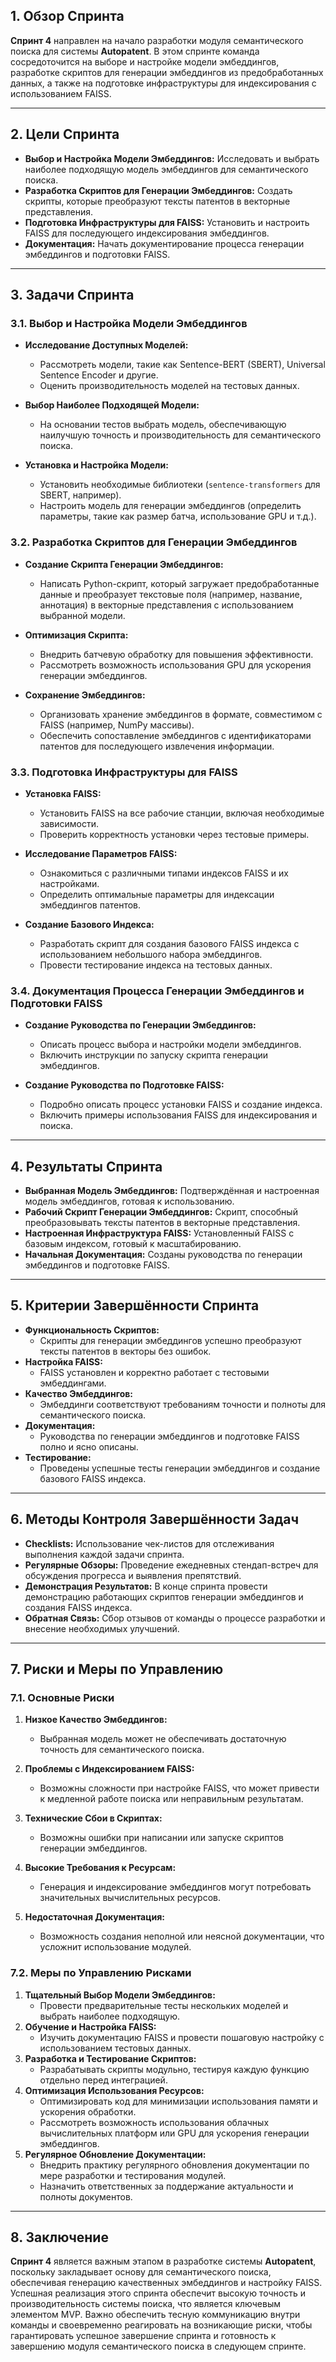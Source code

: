 ## **1. Обзор Спринта**

**Спринт 4** направлен на начало разработки модуля семантического поиска для системы **Autopatent**. В этом спринте команда сосредоточится на выборе и настройке модели эмбеддингов, разработке скриптов для генерации эмбеддингов из предобработанных данных, а также на подготовке инфраструктуры для индексирования с использованием FAISS.

---

## **2. Цели Спринта**

- **Выбор и Настройка Модели Эмбеддингов:** Исследовать и выбрать наиболее подходящую модель эмбеддингов для семантического поиска.
- **Разработка Скриптов для Генерации Эмбеддингов:** Создать скрипты, которые преобразуют тексты патентов в векторные представления.
- **Подготовка Инфраструктуры для FAISS:** Установить и настроить FAISS для последующего индексирования эмбеддингов.
- **Документация:** Начать документирование процесса генерации эмбеддингов и подготовки FAISS.

---

## **3. Задачи Спринта**

### **3.1. Выбор и Настройка Модели Эмбеддингов**

- **Исследование Доступных Моделей:**

  - Рассмотреть модели, такие как Sentence-BERT (SBERT), Universal Sentence Encoder и другие.
  - Оценить производительность моделей на тестовых данных.

- **Выбор Наиболее Подходящей Модели:**

  - На основании тестов выбрать модель, обеспечивающую наилучшую точность и производительность для семантического поиска.

- **Установка и Настройка Модели:**
  - Установить необходимые библиотеки (`sentence-transformers` для SBERT, например).
  - Настроить модель для генерации эмбеддингов (определить параметры, такие как размер батча, использование GPU и т.д.).

### **3.2. Разработка Скриптов для Генерации Эмбеддингов**

- **Создание Скрипта Генерации Эмбеддингов:**

  - Написать Python-скрипт, который загружает предобработанные данные и преобразует текстовые поля (например, название, аннотация) в векторные представления с использованием выбранной модели.

- **Оптимизация Скрипта:**

  - Внедрить батчевую обработку для повышения эффективности.
  - Рассмотреть возможность использования GPU для ускорения генерации эмбеддингов.

- **Сохранение Эмбеддингов:**
  - Организовать хранение эмбеддингов в формате, совместимом с FAISS (например, NumPy массивы).
  - Обеспечить сопоставление эмбеддингов с идентификаторами патентов для последующего извлечения информации.

### **3.3. Подготовка Инфраструктуры для FAISS**

- **Установка FAISS:**

  - Установить FAISS на все рабочие станции, включая необходимые зависимости.
  - Проверить корректность установки через тестовые примеры.

- **Исследование Параметров FAISS:**

  - Ознакомиться с различными типами индексов FAISS и их настройками.
  - Определить оптимальные параметры для индексации эмбеддингов патентов.

- **Создание Базового Индекса:**
  - Разработать скрипт для создания базового FAISS индекса с использованием небольшого набора эмбеддингов.
  - Провести тестирование индекса на тестовых данных.

### **3.4. Документация Процесса Генерации Эмбеддингов и Подготовки FAISS**

- **Создание Руководства по Генерации Эмбеддингов:**

  - Описать процесс выбора и настройки модели эмбеддингов.
  - Включить инструкции по запуску скрипта генерации эмбеддингов.

- **Создание Руководства по Подготовке FAISS:**
  - Подробно описать процесс установки FAISS и создание индекса.
  - Включить примеры использования FAISS для индексирования и поиска.

---

## **4. Результаты Спринта**

- **Выбранная Модель Эмбеддингов:** Подтверждённая и настроенная модель эмбеддингов, готовая к использованию.
- **Рабочий Скрипт Генерации Эмбеддингов:** Скрипт, способный преобразовывать тексты патентов в векторные представления.
- **Настроенная Инфраструктура FAISS:** Установленный FAISS с базовым индексом, готовый к масштабированию.
- **Начальная Документация:** Созданы руководства по генерации эмбеддингов и подготовке FAISS.

---

## **5. Критерии Завершённости Спринта**

- **Функциональность Скриптов:**
  - Скрипты для генерации эмбеддингов успешно преобразуют тексты патентов в векторы без ошибок.
- **Настройка FAISS:**
  - FAISS установлен и корректно работает с тестовыми эмбеддингами.
- **Качество Эмбеддингов:**
  - Эмбеддинги соответствуют требованиям точности и полноты для семантического поиска.
- **Документация:**
  - Руководства по генерации эмбеддингов и подготовке FAISS полно и ясно описаны.
- **Тестирование:**
  - Проведены успешные тесты генерации эмбеддингов и создание базового FAISS индекса.

---

## **6. Методы Контроля Завершённости Задач**

- **Checklists:** Использование чек-листов для отслеживания выполнения каждой задачи спринта.
- **Регулярные Обзоры:** Проведение ежедневных стендап-встреч для обсуждения прогресса и выявления препятствий.
- **Демонстрация Результатов:** В конце спринта провести демонстрацию работающих скриптов генерации эмбеддингов и создания FAISS индекса.
- **Обратная Связь:** Сбор отзывов от команды о процессе разработки и внесение необходимых улучшений.

---

## **7. Риски и Меры по Управлению**

### **7.1. Основные Риски**

1. **Низкое Качество Эмбеддингов:**

   - Выбранная модель может не обеспечивать достаточную точность для семантического поиска.

2. **Проблемы с Индексированием FAISS:**

   - Возможны сложности при настройке FAISS, что может привести к медленной работе поиска или неправильным результатам.

3. **Технические Сбои в Скриптах:**

   - Возможны ошибки при написании или запуске скриптов генерации эмбеддингов.

4. **Высокие Требования к Ресурсам:**

   - Генерация и индексирование эмбеддингов могут потребовать значительных вычислительных ресурсов.

5. **Недостаточная Документация:**
   - Возможность создания неполной или неясной документации, что усложнит использование модулей.

### **7.2. Меры по Управлению Рисками**

1. **Тщательный Выбор Модели Эмбеддингов:**
   - Провести предварительные тесты нескольких моделей и выбрать наиболее подходящую.
2. **Обучение и Настройка FAISS:**
   - Изучить документацию FAISS и провести пошаговую настройку с использованием тестовых данных.
3. **Разработка и Тестирование Скриптов:**
   - Разрабатывать скрипты модульно, тестируя каждую функцию отдельно перед интеграцией.
4. **Оптимизация Использования Ресурсов:**
   - Оптимизировать код для минимизации использования памяти и ускорения обработки.
   - Рассмотреть возможность использования облачных вычислительных платформ или GPU для ускорения генерации эмбеддингов.
5. **Регулярное Обновление Документации:**
   - Внедрить практику регулярного обновления документации по мере разработки и тестирования модулей.
   - Назначить ответственных за поддержание актуальности и полноты документов.

---

## **8. Заключение**

**Спринт 4** является важным этапом в разработке системы **Autopatent**, поскольку закладывает основу для семантического поиска, обеспечивая генерацию качественных эмбеддингов и настройку FAISS. Успешная реализация этого спринта обеспечит высокую точность и производительность системы поиска, что является ключевым элементом MVP. Важно обеспечить тесную коммуникацию внутри команды и своевременно реагировать на возникающие риски, чтобы гарантировать успешное завершение спринта и готовность к завершению модуля семантического поиска в следующем спринте.
